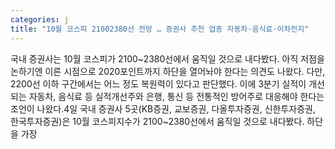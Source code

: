 ```yaml
---
categories: j
title: "10월 코스피 21002380선 전망 … 증권사 추천 업종 자동차·음식료·이차전지"
---
```

국내 증권사는 10월 코스피가 2100~2380선에서 움직일 것으로 내다봤다. 아직 저점을 논하기엔 이른 시점으로 2020포인트까지 하단을 열어놔야 한다는 의견도 나왔다. 다만, 2200선 이하 구간에서는 어느 정도 복원력이 있다고 판단했다. 이에 3분기 실적이 개선되는 자동차, 음식료 등 실적개선주와 은행, 통신 등 전통적인 방어주로 대응해야 한다는 조언이 나왔다.4일 국내 증권사 5곳(KB증권, 교보증권, 다올투자증권, 신한투자증권, 한국투자증권)은 10월 코스피지수가 2100~2380선에서 움직일 것으로 내다봤다. 하단을 가장